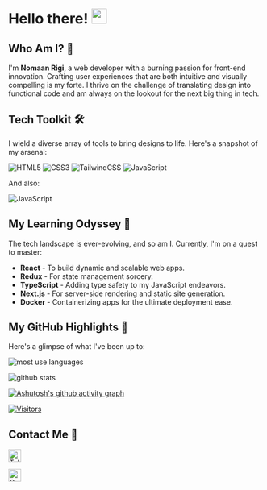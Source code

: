 # Hello there!  <img width="30px" src="https://user-images.githubusercontent.com/74038190/216120981-b9507c36-0e04-4469-8e27-c99271b45ba5.png"/>

## Who Am I? 🤔
I'm **Nomaan Rigi**, a web developer with a burning passion for front-end innovation. Crafting user experiences that are both intuitive and visually compelling is my forte. I thrive on the challenge of translating design into functional code and am always on the lookout for the next big thing in tech.

## Tech Toolkit 🛠️
I wield a diverse array of tools to bring designs to life. Here's a snapshot of my arsenal:

![HTML5](https://img.shields.io/badge/HTML5-E34F26?style=for-the-badge&logo=html5&logoColor=white)
![CSS3](https://img.shields.io/badge/CSS3-1572B6?style=for-the-badge&logo=css3&logoColor=white)
![TailwindCSS](https://img.shields.io/badge/Tailwind_CSS-38B2AC?style=for-the-badge&logo=tailwind-css&logoColor=white)
![JavaScript](https://img.shields.io/badge/JavaScript-323330?style=for-the-badge&logo=javascript&logoColor=F7DF1E)

And also:

![JavaScript](https://img.shields.io/badge/Python-FFD43B?style=for-the-badge&logo=python&logoColor=blue)

## My Learning Odyssey 🌱
The tech landscape is ever-evolving, and so am I. Currently, I'm on a quest to master:

- **React** - To build dynamic and scalable web apps.
- **Redux** - For state management sorcery.
- **TypeScript** - Adding type safety to my JavaScript endeavors.
- **Next.js** - For server-side rendering and static site generation.
- **Docker** - Containerizing apps for the ultimate deployment ease.

## My GitHub Highlights 🌟

Here's a glimpse of what I've been up to:

![most use languages](https://github-readme-stats.vercel.app/api/top-langs/?username=nomaan-07&layout=donut&theme=highcontrast)

![github stats](https://github-readme-stats.vercel.app/api?username=nomaan-07&show_icons=true&theme=highcontrast&custom_title=My&nbsp;GitHub&nbsp;Stats)

[![Ashutosh's github activity graph](https://github-readme-activity-graph.vercel.app/graph?username=nomaan-07&custom_title=My&nbsp;Contribution&nbsp;Graph&theme=merko&area=true&hide_border=true)](https://github.com/ashutosh00710/github-readme-activity-graph)

[![Visitors](https://api.visitorbadge.io/api/visitors?path=https%3A%2F%2Fgithub.com%2Fnomaan-07&countColor=%23263759)](https://visitorbadge.io/status?path=https%3A%2F%2Fgithub.com%2Fnomaan-07)

## Contact Me 📱

<a href="https://t.me/nomaan07dev"><img height="25px" src="https://img.shields.io/badge/telegram-@nomaan07dev-0088cc?style=flat-square&logo=telegram" alt="Telegram"/></a>

<a href="mailto: nomaan07.dev@gmail.com"><img height="25px" src="https://img.shields.io/badge/gmail-nomaan07.dev-ff4343?style=flat-square&logo=gmail" alt="Gmail"/></a>
